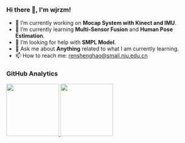 ### Hi there 👋, I'm wjrzm! 

- 🔭 I’m currently working on **Mocap System with Kinect and IMU**.
- 🌱 I’m currently learning **Multi-Sensor Fusion** and **Human Pose Estimation**.
- 🤔 I’m looking for help with **SMPL Model**.
- 💬 Ask me about **Anything** related to what I am currently learning.
- 📫 How to reach me: renshenghao@smail.nju.edu.cn

<!--
**wjrzm/wjrzm** is a ✨ _special_ ✨ repository because its `README.md` (this file) appears on your GitHub profile.

Here are some ideas to get you started:

- 🔭 I’m currently working on ...
- 🌱 I’m currently learning ...
- 👯 I’m looking to collaborate on ...
- 🤔 I’m looking for help with ...
- 💬 Ask me about ...
- 📫 How to reach me: ...
- 😄 Pronouns: ...
- ⚡ Fun fact: ...
-->

### GitHub Analytics

<a href="https://github.com/wjrzm">
   <img align="" height="137.9px" src="https://github-readme-stats.vercel.app/api?username=wjrzm&include_all_commits=true&count_private=true&hide_title=true&show_icons=true&include_all_commits=true&line_height=21"/>
   <img align="" height="137.9px" src="https://github-readme-stats.vercel.app/api/top-langs/?username=wjrzm&hide_title=true&layout=compact"/>
